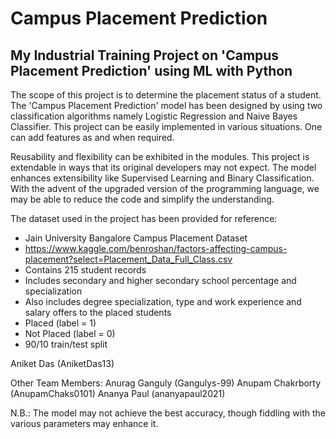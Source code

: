 # Campus Placement Prediction
My Industrial Training Project on 'Campus Placement Prediction' using ML with Python
-------------------------------------------------------------------------------------

The scope of this project is to determine the placement status of a student. The 'Campus Placement Prediction' model has been designed by using two classification algorithms namely Logistic Regression and Naive Bayes Classifier. This project can be easily implemented in various situations. One can add features as and when required.

Reusability and flexibility can be exhibited in the modules. This project is extendable in ways that its original developers may not expect. The model enhances extensibility like Supervised Learning and Binary Classification.
With the advent of the upgraded version of the programming language, we may be able to reduce the code and simplify the understanding.

The dataset used in the project has been provided for reference:
- Jain University Bangalore Campus Placement Dataset
- https://www.kaggle.com/benroshan/factors-affecting-campus-placement?select=Placement_Data_Full_Class.csv
- Contains 215 student records
- Includes secondary and higher secondary school percentage and specialization
- Also includes degree specialization, type and work experience and salary offers to the placed students
- Placed (label = 1)
- Not Placed (label = 0)
- 90/10 train/test split

Aniket Das (AniketDas13)

Other Team Members:
Anurag Ganguly (Gangulys-99)
Anupam Chakrborty (AnupamChaks0101)
Ananya Paul (ananyapaul2021)

N.B.: The model may not achieve the best accuracy, though fiddling with the various parameters may enhance it.